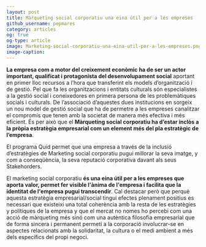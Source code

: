 ```yaml
---
layout: post
title: Màrqueting social corporatiu una eina útil per a les empreses 
github_username: pepmares
category: articles 
og: true
og-type: article
image: Marketing-social-corporatiu-una-eina-util-per-a-les-empreses.png
image-caption: 
---
```


**La empresa com a motor del creixement econòmic ha de ser un actor important, qualificat i protagonista del desenvolupament social** aportant en primer lloc recursos a l’hora que transferint els models d’organització i de gestió.  Pel que fa les organitzacions i entitats culturals són especialistes a la gestió social i coneixedores en primera persona de les problemàtiques socials i culturals. De l’associació d’aquestes dues institucions en sorgeix un nou model de gestió social que ha de permetre a les empreses canalitzar el compromís que tenen amb la societat de manera més efectiva i més eficient. És per això que el **Màrqueting social corporatiu  ha d’estar inclòs a la pròpia estratègia empresarial com un element més del pla estratègic de l’empresa**. 

El programa Quid permet que una empresa a través de la inclusió d’estratègies de Marketing social corporatiu pugui millorar la seva imatge, y com a conseqüència, la seva reputació corporativa davant als seus Stakehorders. 

El marketing social corporatiu **és una eina útil per a les empreses que aporta valor, permet fer visible l'ànima de l'empresa i facilita que la identitat de l'empresa pugui transcendir**. Cal destacar però que perquè aquesta estratègia empresarial/social tingui efectes plenament positius es necessari que existeixi una total coherència amb la resta de les estratègies y polítiques de la empresa y que el mercat no nomes ho percebi com una acció de màrqueting més sinó com una autèntica filosofia empresarial que de forma sincera i permanent permeti a la corporació involucrar-se en aspectes relacionats amb la solidaritat, la cultura o el medi ambient a més dels específics del propi negoci. 

